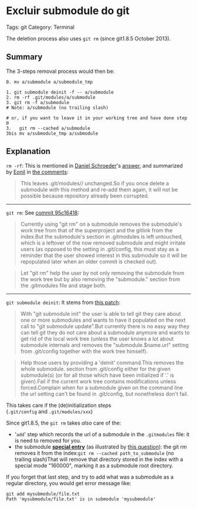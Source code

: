 # Excluir submodule do git

Tags: git
Category: Terminal

The deletion process also uses `git rm` (since git1.8.5 October 2013).

## Summary

The 3-steps removal process would then be:

```
0. mv a/submodule a/submodule_tmp

1. git submodule deinit -f -- a/submodule
2. rm -rf .git/modules/a/submodule
3. git rm -f a/submodule
# Note: a/submodule (no trailing slash)

# or, if you want to leave it in your working tree and have done step 0
3.   git rm --cached a/submodule
3bis mv a/submodule_tmp a/submodule

```

## Explanation

`rm -rf`: This is mentioned in [Daniel Schroeder](https://stackoverflow.com/users/2753241/daniel-schroeder)'s [answer](https://stackoverflow.com/a/26505847/6309), and summarized by [Eonil](https://stackoverflow.com/users/246776/eonil) in [the comments](https://stackoverflow.com/questions/1260748/how-do-i-remove-a-git-submodule/16162000?noredirect=1#comment41729982_16162000):

> This leaves .git/modules/<path-to-submodule>/ unchanged.So if you once delete a submodule with this method and re-add them again, it will not be possible because repository already been corrupted.
> 

---

`git rm`: See [commit 95c16418](https://github.com/git/git/commit/95c16418f0375e2fc325f32c3d7578fba9cfd7ef):

> Currently using "git rm" on a submodule removes the submodule's work tree from that of the superproject and the gitlink from the index.But the submodule's section in .gitmodules is left untouched, which is a leftover of the now removed submodule and might irritate users (as opposed to the setting in .git/config, this must stay as a reminder that the user showed interest in this submodule so it will be repopulated later when an older commit is checked out).
> 

> Let "git rm" help the user by not only removing the submodule from the work tree but by also removing the "submodule.<submodule name>" section from the .gitmodules file and stage both.
> 

---

`git submodule deinit`: It stems from [this patch](http://git.661346.n2.nabble.com/PATCH-v3-submodule-add-deinit-command-td7576946.html):

> With "git submodule init" the user is able to tell git they care about one or more submodules and wants to have it populated on the next call to "git submodule update".But currently there is no easy way they can tell git they do not care about a submodule anymore and wants to get rid of the local work tree (unless the user knows a lot about submodule internals and removes the "submodule.$name.url" setting from .git/config together with the work tree himself).
> 

> Help those users by providing a 'deinit' command.This removes the whole submodule.<name> section from .git/config either for the given submodule(s) (or for all those which have been initialized if '.' is given).Fail if the current work tree contains modifications unless forced.Complain when for a submodule given on the command line the url setting can't be found in .git/config, but nonetheless don't fail.
> 

This takes care if the (de)initialization steps (`.git/config` and `.git/modules/xxx`)

Since git1.8.5, the `git rm` takes *also* care of the:

- '`add`' step which records the url of a submodule in the `.gitmodules` file: it is need to removed for you.
- the submodule **[special entry](https://stackoverflow.com/questions/1992018/git-submodule-update-needed-only-initially/2227598#2227598)** (as illustrated by [this question](https://stackoverflow.com/q/16574625/6309)): the git rm removes it from the index:`git rm --cached path_to_submodule` (no trailing slash)That will remove that directory stored in the index with a special mode "160000", marking it as a submodule root directory.

If you forget that last step, and try to add what was a submodule as a regular directory, you would get error message like:

```
git add mysubmodule/file.txt
Path 'mysubmodule/file.txt' is in submodule 'mysubmodule'
```